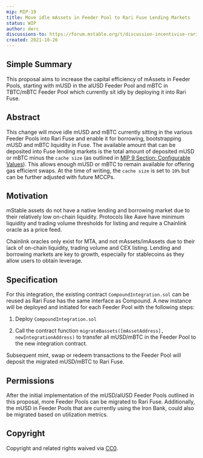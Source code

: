 ```yaml
---
mip: MIP-19
title: Move idle mAssets in Feeder Pool to Rari Fuse Lending Markets 
status: WIP
author: derc
discussions-to: https://forum.mstable.org/t/discussion-incentivise-rari-fuse-lending-markets/665/11
created: 2021-10-26
---
```


## Simple Summary

This proposal aims to increase the capital efficiency of mAssets in Feeder Pools, starting with mUSD in the alUSD Feeder Pool and mBTC in TBTC/mBTC Feeder Pool which currently sit idly by deploying it into Rari Fuse.

## Abstract

This change will move idle mUSD and mBTC currently sitting in the various Feeder Pools into Rari Fuse and enable it for borrowing, bootstrapping mUSD and mBTC liquidity in Fuse. The available amount that can be deposited into Fuse lending markets is the total amount of deposited mUSD or mBTC minus the `cache size` (as outlined in [MIP 9 Section: Configurable Values](./mip-9)). This allows enough mUSD or mBTC to remain available for offering gas efficient swaps. At the time of writing, the `cache size` is set to `10%` but can be further adjusted with future MCCPs.

## Motivation

mStable assets do not have a native lending and borrowing market due to their relatively low on-chain liquidity. Protocols like Aave have minimum liquidity and trading volume thresholds for listing and require a Chainlink oracle as a price feed.

Chainlink oracles only exist for MTA, and not mAssets/imAssets due to their lack of on-chain liquidity, trading volume and CEX listing. Lending and borrowing markets are key to growth, especially for stablecoins as they allow users to obtain leverage.

## Specification

For this integration, the existing contract `CompoundIntegration.sol` can be reused as Rari Fuse has the same interface as Compound. A new instance will be deployed and initiated for each Feeder Pool with the following steps:

1. Deploy `CompoundIntegration.sol`

2. Call the contract function `migrateBassets([mAssetAddress], newIntegrationAddress)` to transfer all mUSD/mBTC in the Feeder Pool to the new integration contract.

Subsequent mint, swap or redeem transactions to the Feeder Pool will deposit the migrated mUSD/mBTC to Rari Fuse.

## Permissions

After the initial implementation of the mUSD/alUSD Feeder Pools outlined in this proposal, more Feeder Pools can be migrated to Rari Fuse. Additionally, the mUSD in Feeder Pools that are currently using the Iron Bank, could also be migrated based on utilization metrics.


## Copyright

Copyright and related rights waived via [CC0](https://creativecommons.org/publicdomain/zero/1.0/).
